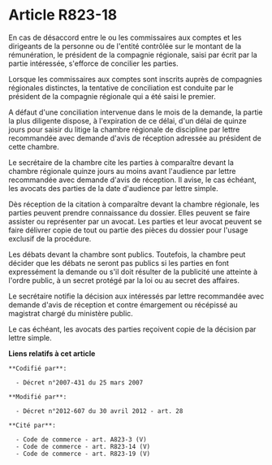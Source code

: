 # Article R823-18

En cas de désaccord entre le ou les commissaires aux comptes et les dirigeants de la personne ou de l'entité contrôlée sur le
montant de la rémunération, le président de la compagnie régionale, saisi par écrit par la partie intéressée, s'efforce de
concilier les parties.

Lorsque les commissaires aux comptes sont inscrits auprès de compagnies régionales distinctes, la tentative de conciliation
est conduite par le président de la compagnie régionale qui a été saisi le premier.

A défaut d'une conciliation intervenue dans le mois de la demande, la partie la plus diligente dispose, à l'expiration de ce
délai, d'un délai de quinze jours pour saisir du litige la chambre régionale de discipline par lettre recommandée avec
demande d'avis de réception adressée au président de cette chambre.

Le secrétaire de la chambre cite les parties à comparaître devant la chambre régionale quinze jours au moins avant l'audience
par lettre recommandée avec demande d'avis de réception. Il avise, le cas échéant, les avocats des parties de la date
d'audience par lettre simple.

Dès réception de la citation à comparaître devant la chambre régionale, les parties peuvent prendre connaissance du dossier.
Elles peuvent se faire assister ou représenter par un avocat. Les parties et leur avocat peuvent se faire délivrer copie de
tout ou partie des pièces du dossier pour l'usage exclusif de la procédure.

Les débats devant la chambre sont publics. Toutefois, la chambre peut décider que les débats ne seront pas publics si les
parties en font expressément la demande ou s'il doit résulter de la publicité une atteinte à l'ordre public, à un secret
protégé par la loi ou au secret des affaires.

Le secrétaire notifie la décision aux intéressés par lettre recommandée avec demande d'avis de réception et contre émargement
ou récépissé au magistrat chargé du ministère public.

Le cas échéant, les avocats des parties reçoivent copie de la décision par lettre simple.

**Liens relatifs à cet article**

	**Codifié par**:

	  - Décret n°2007-431 du 25 mars 2007

	**Modifié par**:

	  - Décret n°2012-607 du 30 avril 2012 - art. 28

	**Cité par**:

	  - Code de commerce - art. A823-3 (V)
	  - Code de commerce - art. R823-14 (V)
	  - Code de commerce - art. R823-19 (V)
